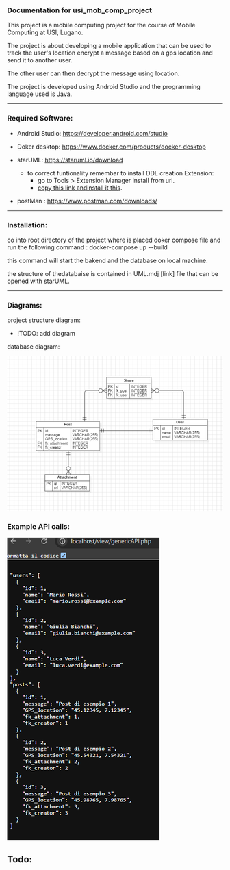 
### Documentation for usi_mob_comp_project

This project is a mobile computing project for the course of Mobile Computing at USI, Lugano. 

The project is about developing a mobile application that can be used to track the user's location encrypt a message based on a gps location and send it to another user. 

The other user can then decrypt the message using location.

The project is developed using Android Studio and the programming language used is Java.

---
### Required Software:
- Android Studio: https://developer.android.com/studio
- Doker desktop: https://www.docker.com/products/docker-desktop
- starUML: https://staruml.io/download
    - to correct funtionality remembar to install DDL creation Extension: 
        - go to Tools > Extension Manager install from url.
        - [copy this link andinstall it this](https://github.com/niklauslee/staruml-ddl/archive/refs/heads/master.zip).

- postMan : https://www.postman.com/downloads/



--- 
### Installation:

co into root directory of the project where is placed doker compose file and run the following command :
     docker-compose up --build

this command will start the bakend and the database on local machine.


the structure of thedatabaise is contained in UML.mdj [link]  file that can be opened with starUML.


---


### Diagrams:

project structure diagram:

- !TODO: add diagram

database diagram:

![alt text](img/db.png)


### Example API calls:

![alt text](img/genericApi.png)

## Todo:

